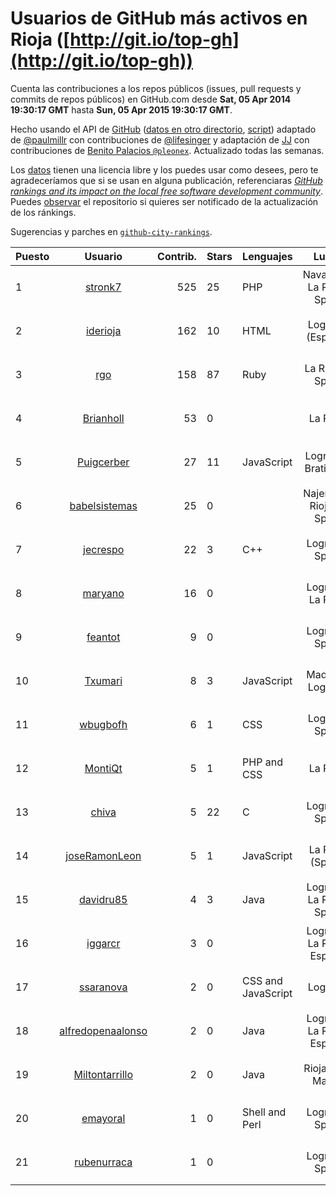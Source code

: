 # Usuarios de GitHub más activos en Rioja ([http://git.io/top-gh](http://git.io/top-gh))



  Cuenta las contribuciones a los repos públicos (issues, pull requests y commits de repos públicos) en GitHub.com desde  **Sat, 05 Apr 2014 19:30:17 GMT** hasta **Sun, 05 Apr 2015 19:30:17 GMT**.

  Hecho usando el API de [GitHub](http://github.com) ([datos en otro directorio](https://github.com/JJ/top-github-users-data/tree/master/data), [script](https://github.com/JJ/top-github-users)) adaptado de [@paulmillr](https://github.com/paulmillr) con contribuciones de [@lifesinger](https://github.com/lifesinger) y adaptación de [JJ](http://jj.github.io) con contribuciones de [Benito Palacios `@pleonex`](http://github.com/pleonex). Actualizado todas las semanas.

  Los [datos](https://github.com/JJ/top-github-users-data/tree/master/data) tienen una licencia libre y los puedes usar como desees, pero te agradeceríamos que si se usan en alguna publicación, referenciaras [*GitHub rankings and its impact on the local free software development community*](https://thewinnower.com/papers/github-rankings-and-its-impact-on-the-local-free-software-development-community). Puedes [observar](https://github.com/JJ/top-github-users-data/subscription) el repositorio si quieres ser notificado de la actualización de los ránkings. 

  Sugerencias y parches en [`github-city-rankings`](http://github.com/JJ/github-city-rankings). 


| Puesto   |  Usuario  |Contrib.| Stars | Lenguajes   |      Lugar      |  Avatar  |
|----------|:---------:|-------:|-------|-------------|:---------------:|----------|
| 1 | [stronk7](https://github.com/stronk7) | 525 | 25 | PHP | Navarrete, La Rioja, Spain | <img src='https://avatars0.githubusercontent.com/u/167147?v=3&s=64' width='64' height='64' title='Eloy Lafuente (stronk7)'> |
| 2 | [iderioja](https://github.com/iderioja) | 162 | 10 | HTML | Logroño (España) | <img src='https://avatars0.githubusercontent.com/u/5090808?v=3&s=64' width='64' height='64' title='iderioja'> |
| 3 | [rgo](https://github.com/rgo) | 158 | 87 | Ruby | La Rioja - Spain | <img src='https://avatars2.githubusercontent.com/u/47124?v=3&s=64' width='64' height='64' title='Rafa García'> |
| 4 | [Brianholl](https://github.com/Brianholl) | 53 | 0 |  | La Rioja | <img src='https://avatars0.githubusercontent.com/u/1537906?v=3&s=64' width='64' height='64' title='Brian'> |
| 5 | [Puigcerber](https://github.com/Puigcerber) | 27 | 11 | JavaScript | Logroño , Bratislava | <img src='https://avatars1.githubusercontent.com/u/866808?v=3&s=64' width='64' height='64' title='Pablo Villoslada'> |
| 6 | [babelsistemas](https://github.com/babelsistemas) | 25 | 0 |  | Najera (La Rioja) - Spain | <img src='https://avatars3.githubusercontent.com/u/1954631?v=3&s=64' width='64' height='64' title='Santiago Garcia Peña'> |
| 7 | [jecrespo](https://github.com/jecrespo) | 22 | 3 | C++ | Logroño, Spain | <img src='https://avatars1.githubusercontent.com/u/1539718?v=3&s=64' width='64' height='64' title='Enrique Crespo'> |
| 8 | [maryano](https://github.com/maryano) | 16 | 0 |  | Logroño, La Rioja | <img src='https://avatars3.githubusercontent.com/u/6717699?v=3&s=64' width='64' height='64' title='Mariano Pop'> |
| 9 | [feantot](https://github.com/feantot) | 9 | 0 |  | Logroño, Spain | <img src='https://avatars3.githubusercontent.com/u/4599973?v=3&s=64' width='64' height='64' title='Fernando Antonanzas-Torres'> |
| 10 | [Txumari](https://github.com/Txumari) | 8 | 3 | JavaScript | Madrid & Logroño | <img src='https://avatars2.githubusercontent.com/u/401963?v=3&s=64' width='64' height='64' title='Jesus Mª'> |
| 11 | [wbugbofh](https://github.com/wbugbofh) | 6 | 1 | CSS | Logroño Spain | <img src='https://avatars1.githubusercontent.com/u/4250161?v=3&s=64' width='64' height='64' title='Mario'> |
| 12 | [MontiQt](https://github.com/MontiQt) | 5 | 1 | PHP and CSS | La Rioja | <img src='https://avatars1.githubusercontent.com/u/6886845?v=3&s=64' width='64' height='64' title='Javier'> |
| 13 | [chiva](https://github.com/chiva) | 5 | 22 | C | Logroño, Spain | <img src='https://avatars2.githubusercontent.com/u/305333?v=3&s=64' width='64' height='64' title='Santiago Reig'> |
| 14 | [joseRamonLeon](https://github.com/joseRamonLeon) | 5 | 1 | JavaScript | La Rioja (Spain) | <img src='https://avatars2.githubusercontent.com/u/1682282?v=3&s=64' width='64' height='64' title='José Ramón León'> |
| 15 | [davidru85](https://github.com/davidru85) | 4 | 3 | Java | Logroño, La Rioja, Spain | <img src='https://avatars1.githubusercontent.com/u/472324?v=3&s=64' width='64' height='64' title='David Ruiz'> |
| 16 | [iggarcr](https://github.com/iggarcr) | 3 | 0 |  | Logroño, La Rioja, España | <img src='https://avatars1.githubusercontent.com/u/7347950?v=3&s=64' width='64' height='64' title='Ignacio García'> |
| 17 | [ssaranova](https://github.com/ssaranova) | 2 | 0 | CSS and JavaScript | Logroño | <img src='https://avatars2.githubusercontent.com/u/8234666?v=3&s=64' width='64' height='64' title='Saul Saranova'> |
| 18 | [alfredopenaalonso](https://github.com/alfredopenaalonso) | 2 | 0 | Java | Logroño, La Rioja, España | <img src='https://avatars1.githubusercontent.com/u/5436538?v=3&s=64' width='64' height='64' title='Alfredo Peña Alonso'> |
| 19 | [Miltontarrillo](https://github.com/Miltontarrillo) | 2 | 0 | Java | Rioja-San Martin | <img src='https://avatars3.githubusercontent.com/u/7906936?v=3&s=64' width='64' height='64' title='Milton Tarrilo Villegas'> |
| 20 | [emayoral](https://github.com/emayoral) | 1 | 0 | Shell and Perl | Logroño, Spain | <img src='https://avatars1.githubusercontent.com/u/3143634?v=3&s=64' width='64' height='64' title='Eduardo Mayoral'> |
| 21 | [rubenurraca](https://github.com/rubenurraca) | 1 | 0 |  | Logroño, Spain | <img src='https://avatars2.githubusercontent.com/u/8905266?v=3&s=64' width='64' height='64' title='Ruben Urraca'> |
